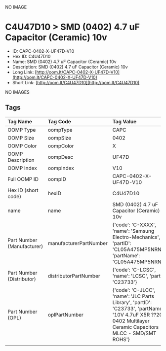 


  
NO IMAGE  
# C4U47D10 > SMD (0402) 4.7 uF Capacitor (Ceramic) 10v

- ID: CAPC-0402-X-UF47D-V10
- Hex ID: C4U47D10
- Name: SMD (0402) 4.7 uF Capacitor (Ceramic) 10v
- Description: SMD (0402) 4.7 uF Capacitor (Ceramic) 10v
- Long Link: [http://oom.lt/CAPC-0402-X-UF47D-V10](http://oom.lt/CAPC-0402-X-UF47D-V10)
- Short Link: [http://oom.lt/C4U47D10](http://oom.lt/C4U47D10)
  
NO IMAGES  
## Tags
  

|Tag Name|Tag Code|Tag Value|
| :--- | :--- | :--- |
|OOMP Type|oompType|CAPC|
|OOMP Size|oompSize|0402|
|OOMP Color|oompColor|X|
|OOMP Description|oompDesc|UF47D|
|OOMP Index|oompIndex|V10|
|Full OOMP ID|oompID|CAPC-0402-X-UF47D-V10|
|Hex ID (short code)|hexID|C4U47D10|
|name|name|SMD (0402) 4.7 uF Capacitor (Ceramic) 10v|
|Part Number (Manufacturer)|manufacturerPartNumber|{'code': 'C-XXXX', 'name': 'Samsung Electro-Mechanics', 'partID': 'CL05A475MP5NRNC', 'partName': 'CL05A475MP5NRNC'}|
|Part Number (Distributor)|distributorPartNumber|{'code': 'C-LCSC', 'name': 'LCSC', 'partID': 'C23733'}|
|Part Number (OPL)|oplPartNumber|{'code': 'C-JLCC', 'name': 'JLC Parts Library', 'partID': 'C23733', 'partName': '10V 4.7uF X5R ??20% 0402  Multilayer Ceramic Capacitors MLCC - SMD/SMT ROHS'}|
||||
